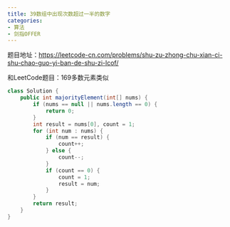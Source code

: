 ```yaml
---
title: 39数组中出现次数超过一半的数字
categories: 
- 算法
- 剑指OFFER
---
```


题目地址：https://leetcode-cn.com/problems/shu-zu-zhong-chu-xian-ci-shu-chao-guo-yi-ban-de-shu-zi-lcof/

和LeetCode题目：169多数元素类似

```java
class Solution {
    public int majorityElement(int[] nums) {
        if (nums == null || nums.length == 0) {
            return 0;
        }
        int result = nums[0], count = 1;
        for (int num : nums) {
            if (num == result) {
                count++;
            } else {
                count--;
            }
            if (count == 0) {
                count = 1;
                result = num;
            }
        }
        return result;
    }
}
```